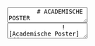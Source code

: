 <section data-markdown>
    <textarea data-template>
        # ACADEMISCHE POSTER
    </textarea>
</section>

<section data-markdown>
    <textarea data-template>
               ![Academische Poster]({{ "/assets/images/academische-poster.png" | absolute_url }})
    </textarea>
</section>